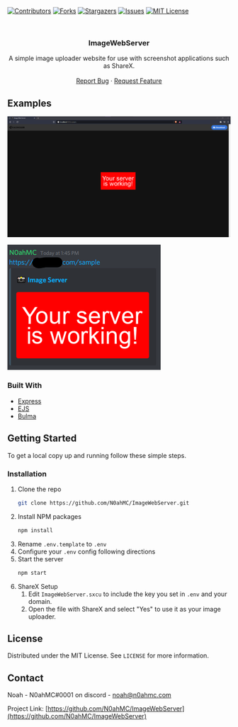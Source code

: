 [![Contributors][contributors-shield]][contributors-url]
[![Forks][forks-shield]][forks-url]
[![Stargazers][stars-shield]][stars-url]
[![Issues][issues-shield]][issues-url]
[![MIT License][license-shield]][license-url]



<!-- PROJECT LOGO -->
<br />
<p align="center">
  <h3 align="center">ImageWebServer</h3>

  <p align="center">
    A simple image uploader website for use with screenshot applications such as ShareX.
    <br />
    <br />
    <a href="https://github.com/N0ahMC/ImageWebServer/issues">Report Bug</a>
    ·
    <a href="https://github.com/N0ahMC/ImageWebServer/issues">Request Feature</a>
  </p>
</p>

<!-- ABOUT THE PROJECT -->
## Examples

![Website](.github/screenshot.png)

![Discord Embed](.github/discord.png)


### Built With

* [Express](https://expressjs.com/)
* [EJS](https://ejs.co/)
* [Bulma](https://bulma.io/)



<!-- GETTING STARTED -->
## Getting Started

To get a local copy up and running follow these simple steps.

### Installation

1. Clone the repo
   ```sh
   git clone https://github.com/N0ahMC/ImageWebServer.git
   ```
2. Install NPM packages
   ```sh
   npm install
   ```
3. Rename `.env.template` to `.env`
4. Configure your `.env` config following directions
5. Start the server
   ```sh
   npm start
   ```
6. ShareX Setup
   1. Edit `ImageWebServer.sxcu` to include the key you set in `.env` and your domain.
   2. Open the file with ShareX and select "Yes" to use it as your image uploader.

<!-- LICENSE -->
## License

Distributed under the MIT License. See `LICENSE` for more information.



<!-- CONTACT -->
## Contact

Noah - N0ahMC#0001 on discord - noah@n0ahmc.com

Project Link: [https://github.com/N0ahMC/ImageWebServer](https://github.com/N0ahMC/ImageWebServer)



<!-- MARKDOWN LINKS & IMAGES -->
<!-- https://www.markdownguide.org/basic-syntax/#reference-style-links -->
[contributors-shield]: https://img.shields.io/github/contributors/N0ahMC/ImageWebServer.svg?style=for-the-badge
[contributors-url]: https://github.com/N0ahMC/ImageWebServer/graphs/contributors
[forks-shield]: https://img.shields.io/github/forks/N0ahMC/ImageWebServer.svg?style=for-the-badge
[forks-url]: https://github.com/N0ahMC/ImageWebServer/network/members
[stars-shield]: https://img.shields.io/github/stars/N0ahMC/ImageWebServer.svg?style=for-the-badge
[stars-url]: https://github.com/N0ahMC/ImageWebServer/stargazers
[issues-shield]: https://img.shields.io/github/issues/N0ahMC/ImageWebServer.svg?style=for-the-badge
[issues-url]: https://github.com/N0ahMC/ImageWebServer/issues
[license-shield]: https://img.shields.io/github/license/N0ahMC/ImageWebServer?style=for-the-badge
[license-url]: https://github.com/N0ahMC/ImageWebServer/blob/main/LICENSE
[product-screenshot]: .github/screenshot.png
